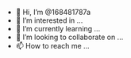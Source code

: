 - 👋 Hi, I’m @168481787a
- 👀 I’m interested in ...
- 🌱 I’m currently learning ...
- 💞️ I’m looking to collaborate on ...
- 📫 How to reach me ...

<!---
168481787a/168481787a is a ✨ special ✨ repository because its `README.md` (this file) appears on your GitHub profile.
You can click the Preview link to take a look at your changes.
--->
